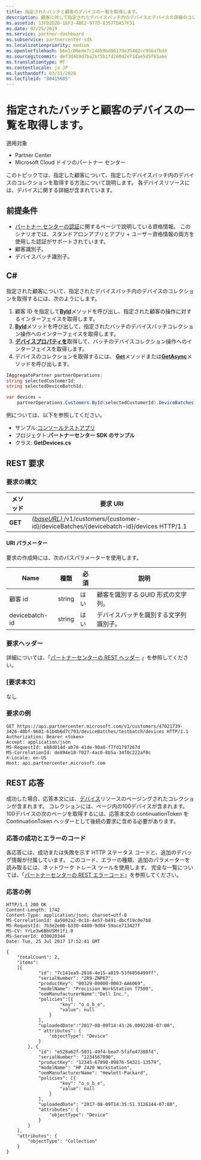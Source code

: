 ```yaml
---
title: 指定されたバッチと顧客のデバイスの一覧を取得します。
description: 顧客に対して指定されたデバイスバッチ内のデバイスとデバイスの詳細のコレクションを取得する方法。
ms.assetid: 13FD2D2D-1EF3-4BE2-977D-83577DA57F51
ms.date: 07/25/2019
ms.service: partner-dashboard
ms.subservice: partnercenter-sdk
ms.localizationpriority: medium
ms.openlocfilehash: b6e1c06ede7c240b9bd86179e35402cc956a7bd4
ms.sourcegitcommit: def3d4b9d7ba2bf5b1fd268d2e71dae5d5f65a6e
ms.translationtype: MT
ms.contentlocale: ja-JP
ms.lasthandoff: 03/31/2020
ms.locfileid: "80415605"
---
```

# <a name="get-a-list-of-devices-for-the-specified-batch-and-customer"></a>指定されたバッチと顧客のデバイスの一覧を取得します。

適用対象

- Partner Center
- Microsoft Cloud ドイツのパートナー センター

このトピックでは、指定した顧客について、指定したデバイスバッチ内のデバイスのコレクションを取得する方法について説明します。 各デバイスリソースには、デバイスに関する詳細が含まれています。

## <a name="prerequisites"></a>前提条件

- [パートナー センターの認証](partner-center-authentication.md)に関するページで説明している資格情報。 このシナリオでは、スタンドアロンアプリとアプリ + ユーザー資格情報の両方を使用した認証がサポートされています。
- 顧客識別子。
- デバイスバッチ識別子。

## <a name="c"></a>C\#

指定された顧客について、指定されたデバイスバッチ内のデバイスのコレクションを取得するには、次のようにします。

1. 顧客 ID を指定して[**ById**](https://docs.microsoft.com/dotnet/api/microsoft.store.partnercenter.customers.icustomercollection.byid)メソッドを呼び出し、指定された顧客の操作に対するインターフェイスを取得します。
2. [**ById**](https://docs.microsoft.com/dotnet/api/microsoft.store.partnercenter.devicesdeployment.idevicesbatchcollection.byid)メソッドを呼び出して、指定されたバッチのデバイスバッチコレクション操作へのインターフェイスを取得します。
3. [**デバイスプロパティを**](https://docs.microsoft.com/dotnet/api/microsoft.store.partnercenter.devicesdeployment.idevicesbatch.devices)取得して、バッチのデバイスコレクション操作へのインターフェイスを取得します。
4. デバイスのコレクションを取得するには、 [**Get**](https://docs.microsoft.com/dotnet/api/microsoft.store.partnercenter.devicesdeployment.idevicecollection.get)メソッドまたは[**GetAsync**](https://docs.microsoft.com/dotnet/api/microsoft.store.partnercenter.devicesdeployment.idevicecollection.getasync)メソッドを呼び出します。

``` csharp
IAggregatePartner partnerOperations;
string selectedCustomerId;
string selectedDeviceBatchId;

var devices =
    partnerOperations.Customers.ById(selectedCustomerId).DeviceBatches.ById(selectedDeviceBatchId).Devices.Get();
```

例については、以下を参照してください。

- サンプル:[コンソールテストアプリ](console-test-app.md)
- プロジェクト:**パートナーセンター SDK のサンプル**
- クラス: **GetDevices.cs**

## <a name="rest-request"></a>REST 要求

### <a name="request-syntax"></a>要求の構文

| メソッド  | 要求 URI                                                                                                            |
|---------|------------------------------------------------------------------------------------------------------------------------|
| **GET** | [ *{baseURL}* ](partner-center-rest-urls.md)/v1/customers/{customer-id}/deviceBatches/{devicebatch-id}/devices HTTP/1.1 |

#### <a name="uri-parameters"></a>URI パラメーター

要求の作成時には、次のパスパラメーターを使用します。

| Name           | 種類   | 必須 | 説明                                           |
|----------------|--------|----------|-------------------------------------------------------|
| 顧客 id    | string | はい      | 顧客を識別する GUID 形式の文字列。 |
| devicebatch-id | string | はい      | デバイスバッチを識別する文字列識別子。 |

### <a name="request-headers"></a>要求ヘッダー

詳細については、「[パートナーセンターの REST ヘッダー](headers.md) 」を参照してください。

### <a name="request-body"></a>[要求本文]

なし

### <a name="request-example"></a>要求の例

```http
GET https://api.partnercenter.microsoft.com/v1/customers/47021739-3426-40bf-9601-61b4b6d7c793/deviceBatches/testbatch/devices HTTP/1.1
Authorization: Bearer <token>
Accept: application/json
MS-RequestId: e88d014d-ab70-41de-90a0-f7fd1797267d
MS-CorrelationId: de894e18-f027-4ac0-8b5a-34f0c222af0c
X-Locale: en-US
Host: api.partnercenter.microsoft.com
```

## <a name="rest-response"></a>REST 応答

成功した場合、応答本文には、[デバイス](device-deployment-resources.md#device)リソースのページングされたコレクションが含まれます。 コレクションには、ページ内の100デバイスが含まれます。 100デバイスの次のページを取得するには、応答本文の continuationToken を ContinuationToken ヘッダーとして後続の要求に含める必要があります。

### <a name="response-success-and-error-codes"></a>応答の成功とエラーのコード

各応答には、成功または失敗を示す HTTP ステータス コードと、追加のデバッグ情報が付属しています。 このコード、エラーの種類、追加のパラメーターを読み取るには、ネットワーク トレース ツールを使用します。 完全な一覧については、「[パートナーセンターの REST エラーコード](error-codes.md)」を参照してください。

### <a name="response-example"></a>応答の例

```http
HTTP/1.1 200 OK
Content-Length: 1742
Content-Type: application/json; charset=utf-8
MS-CorrelationId: 4a5002a2-0c1b-4e57-b491-dbcf19c0e7b8
MS-RequestId: 7b3e2e00-b330-4480-9d84-59ace713427f
MS-CV: YrLe3w6BbUSMt1fi.0
MS-ServerId: 030020344
Date: Tue, 25 Jul 2017 17:52:41 GMT

{
    "totalCount": 2,
    "items":
    [{
            "id": "7c141ea9-2816-4e15-a819-53f6856499ff",
            "serialNumber": "2R9-ZNP67",
            "productKey": "00329-00000-0003-AA6069",
            "modelName": "Precision WorkStation T7500",
            "oemManufacturerName":"Dell Inc.",
            "policies":[{
                    "key": "o_o_b_e",
                    "value": null
                }
            ],
            "uploadedDate":"2017-08-09T14:43:26.0092288-07:00",
            " attributes": {
                "objectType": "Device"
            }
        }, {
            "id": "e528a62f-5031-49f4-bea7-5fafe47388fd",
            "serialNumber": "1234567890",
            "productKey": "12345-67890-09876-54321-13579",
            "modelName": "HP Z420 Workstation",
            "oemManufacturerName": "Hewlett-Packard",
            "policies": [{
                    "key": "o_o_b_e",
                    "value": null
                }
            ],
            "uploadedDate": "2017-08-09T14:35:51.3126144-07:00",
            "attributes": {
                "objectType": "Device"
            }
        }
    ],
    "attributes": {
        "objectType": "Collection"
    }
}
```
